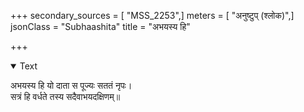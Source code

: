 +++
secondary_sources = [ "MSS_2253",]
meters = [ "अनुष्टुप् (श्लोक)",]
jsonClass = "Subhaashita"
title = "अभयस्य हि"

+++

<details open><summary>Text</summary>

अभयस्य हि यो दाता स पूज्यः सततं नृपः।  
सत्रं हि वर्धते तस्य सदैवाभयदक्षिणम्॥
</details>
